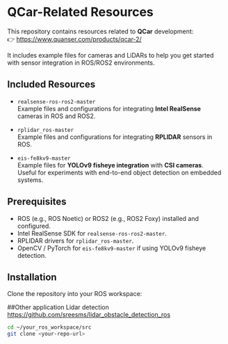 # QCar-Related Resources

This repository contains resources related to **QCar** development:  
👉 https://www.quanser.com/products/qcar-2/  

It includes example files for cameras and LiDARs to help you get started with sensor integration in ROS/ROS2 environments.

## Included Resources

- `realsense-ros-ros2-master`  
  Example files and configurations for integrating **Intel RealSense** cameras in ROS and ROS2.

- `rplidar_ros-master`  
  Example files and configurations for integrating **RPLIDAR** sensors in ROS.

- `eis-fe8kv9-master`  
  Example files for **YOLOv9 fisheye integration** with **CSI cameras**.  
  Useful for experiments with end-to-end object detection on embedded systems.

## Prerequisites

- ROS (e.g., ROS Noetic) or ROS2 (e.g., ROS2 Foxy) installed and configured.
- Intel RealSense SDK for `realsense-ros-ros2-master`.
- RPLIDAR drivers for `rplidar_ros-master`.
- OpenCV / PyTorch for `eis-fe8kv9-master` if using YOLOv9 fisheye detection.

## Installation

Clone the repository into your ROS workspace:

##Other application
Lidar detection https://github.com/sreesms/lidar_obstacle_detection_ros

```bash
cd ~/your_ros_workspace/src
git clone <your-repo-url>

